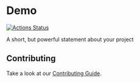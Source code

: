 # Demo

[![Actions Status](https://github.com/tmattio/demo/workflows/CI/badge.svg)](https://github.com/tmattio/demo/actions)

A short, but powerful statement about your project

## Contributing

Take a look at our [Contributing Guide](CONTRIBUTING.md).
